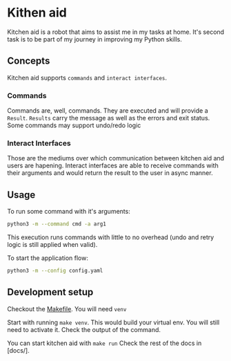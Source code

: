 # Kithen aid

Kitchen aid is a robot that aims to assist me in my tasks at home.
It's second task is to be part of my journey in improving my Python skills.

## Concepts

Kitchen aid supports `commands` and `interact interfaces`.

### Commands

Commands are, well, commands.
They are executed and will provide a `Result`. `Results` carry the message as well as the errors and exit status.
Some commands may support undo/redo logic

### Interact Interfaces

Those are the mediums over which communication between kitchen aid and users are hapening.
Interact interfaces are able to receive commands with their arguments and would return the result to the user in async manner.

## Usage

To run some command with it's arguments:

```bash
python3 -m --command cmd -a arg1
```

This execution runs commands with little to no overhead (undo and retry logic is still applied when valid).

To start the application flow:

```bash
python3 -m --config config.yaml
```

## Development setup

Checkout the [Makefile](./Makefile). You will need `venv`

Start with running `make venv`.
This would build your virtual env. You will still need to activate it. Check the output of the command.

You can start kitchen aid with `make run`
Check the rest of the docs in [docs/].
